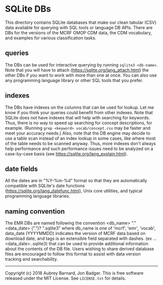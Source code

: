 SQLite DBs
==========


This directory contains SQLite databases that make our clean tabular
(CSV) data available for querying with SQL tools or language DB APIs.
There are DBs for the versions of the MCRF OMOP CDM data, the CDM
vocabulary, and examples for various classification tasks.


queries
-------

The DBs can be used for interactive querying by running `sqlite3
<db-name>`.  Note that you will have to attach
(https://sqlite.org/lang_attach.html) the other DBs if you want to work
with more than one at once.  You can also use any programming language
library or other SQL tools that you prefer.


indexes
-------

The DBs have indexes on the columns that can be used for lookup.  Let me
know if you think your queries could benefit from other indexes.  Note
that SQLite does not have indexes that will help with searching for
keywords.  Thus, there is no way to speed up searching for concept
descriptions, for example.  (Running `grep <keyword> vocab/concept.csv`
may be faster and meet your accuracy needs.)  Also, note that the DB
engine may decide to use a table scan instead of an index lookup in some
cases, like where most of the table needs to be scanned anyway.  Thus,
more indexes don't always help performance and such performance issues
need to be analyzed on a case-by-case basis (see
https://sqlite.org/lang_explain.html).


date fields
-----------

All the dates are in "%Y-%m-%d" format so that they are automatically
compatible with SQLite's date functions
(https://sqlite.org/lang_datefunc.html), Unix core utilities, and
typical programming language libraries.


naming convention
-----------------

The EMR DBs are named following the convention <db_name> "." <data_date>
("."<tags>)? ".sqlite3" where db_name is one of 'mcrf', 'emr', 'vocab',
data_date (YYYYMMDD) indicates the version of MCRF data based on
download date, and tags is an extensible field separated with dashes.
(ex ...<data_date>.<tag-tag>.sqlite3) that can be used to provide
additional information about the contents of the DB file.  Users wishing
to share derived database files are encouraged to follow this format to
assist with data version tracking and searchability.


-----

Copyright (c) 2018 Aubrey Barnard, Jon Badger.  This is free software released under
the MIT License.  See `LICENSE.txt` for details.
